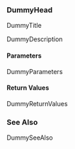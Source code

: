 ### DummyHead
DummyTitle

DummyDescription

#### Parameters
DummyParameters

#### Return Values
DummyReturnValues


### See Also
DummySeeAlso



